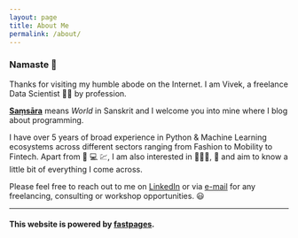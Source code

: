 ```yaml
---
layout: page
title: About Me
permalink: /about/
---
```


### Namaste 🙏

Thanks for visiting my humble abode on the Internet. I am Vivek, a freelance Data Scientist :man_technologist: by profession.

**[Saṃsāra](https://en.wikipedia.org/wiki/Sa%E1%B9%83s%C4%81ra)** means *World* in Sanskrit and I welcome you into mine where I blog about programming.

I have over 5 years of broad experience in Python & Machine Learning ecosystems across different sectors ranging from Fashion to Mobility to Fintech. Apart from :snake: :computer: :chart:, I am also interested in :tractor::man_farmer:, :musical_note: and aim to know a little bit of everything I come across.

Please feel free to reach out to me on [LinkedIn](https://www.linkedin.com/in/vivekvaddina) or via [e-mail](mailto:6368653+samsaara@users.noreply.github.com) for any freelancing, consulting or workshop opportunities. 😃

---

#### This website is powered by **[fastpages](https://github.com/fastai/fastpages)**.
